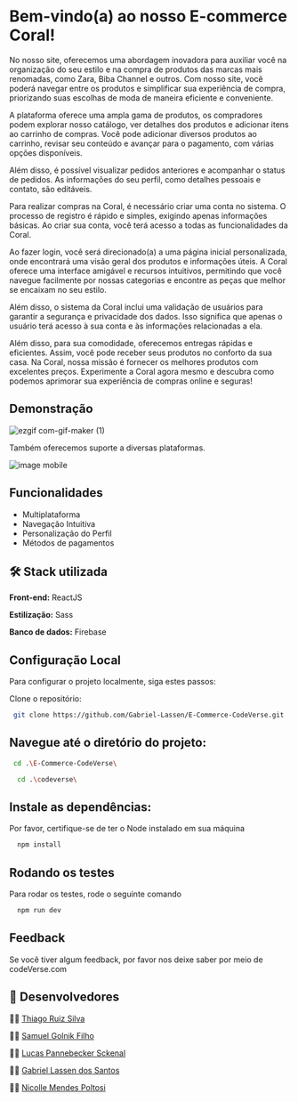# Bem-vindo(a) ao nosso E-commerce Coral!

No nosso site, oferecemos uma abordagem inovadora para auxiliar você na organização do seu estilo e na compra de produtos das marcas mais renomadas, como Zara, Biba Channel e outros. Com nosso site, você poderá navegar entre os produtos e simplificar sua experiência de compra, priorizando suas escolhas de moda de maneira eficiente e conveniente.

A plataforma oferece uma ampla gama de produtos, os compradores podem explorar nosso catálogo, ver detalhes dos produtos e adicionar itens ao carrinho de compras. Você pode adicionar diversos produtos ao carrinho, revisar seu conteúdo e avançar para o pagamento, com várias opções disponíveis.

Além disso, é possível visualizar pedidos anteriores e acompanhar o status de pedidos. As informações do seu perfil, como detalhes pessoais e contato, são editáveis.

Para realizar compras na Coral, é necessário criar uma conta no sistema. O processo de registro é rápido e simples, exigindo apenas informações básicas. Ao criar sua conta, você terá acesso a todas as funcionalidades da Coral.

Ao fazer login, você será direcionado(a) a uma página inicial personalizada, onde encontrará uma visão geral dos produtos e informações úteis. A Coral oferece uma interface amigável e recursos intuitivos, permitindo que você navegue facilmente por nossas categorias e encontre as peças que melhor se encaixam no seu estilo.

Além disso, o sistema da Coral inclui uma validação de usuários para garantir a segurança e privacidade dos dados. Isso significa que apenas o usuário terá acesso à sua conta e às informações relacionadas a ela.

Além disso, para sua comodidade, oferecemos entregas rápidas e eficientes. Assim, você pode receber seus produtos no conforto da sua casa. Na Coral, nossa missão é fornecer os melhores produtos com excelentes preços. Experimente a Coral agora mesmo e descubra como podemos aprimorar sua experiência de compras online e seguras!


## Demonstração

![ezgif com-gif-maker (1)](https://github.com/Gabriel-Lassen/E-Commerce-CodeVerse/assets/129431734/f9dab25b-75f1-4f45-b1cb-ab79f42f07ca)

Também oferecemos suporte a diversas plataformas.

![image mobile](https://github.com/Gabriel-Lassen/E-Commerce-CodeVerse/assets/129431734/172fc64c-7c93-4559-88bf-4635801eff47)
## Funcionalidades

- Multiplataforma
- Navegação Intuitiva
- Personalização do Perfil
- Métodos de pagamentos


## 🛠 Stack utilizada

**Front-end:** ReactJS

**Estilização:** Sass

**Banco de dados:** Firebase



## Configuração Local

Para configurar o projeto localmente, siga estes passos:

 Clone o repositório:

```bash
 git clone https://github.com/Gabriel-Lassen/E-Commerce-CodeVerse.git
```


## Navegue até o diretório do projeto:

```bash
 cd .\E-Commerce-CodeVerse\
```
```bash
  cd .\codeverse\
```

## Instale as dependências:

Por favor, certifique-se de ter o Node instalado em sua máquina

```bash
  npm install
```

## Rodando os testes

Para rodar os testes, rode o seguinte comando

```bash
  npm run dev
```


## Feedback

Se você tiver algum feedback, por favor nos deixe saber por meio de codeVerse.com


## 🚀 Desenvolvedores
👩‍💻  [ Thiago Ruiz Silva](https://github.com/ThiagoRuizSilva)

👩‍💻  [ Samuel Golnik Filho](https://github.com/samuelgolnik)

👩‍💻  [ Lucas Pannebecker Sckenal](https://github.com/LucasSckenal)

👩‍💻  [ Gabriel Lassen dos Santos](https://github.com/Gabriel-Lassen)

👩‍💻  [ Nicolle Mendes Poltosi ](https://github.com/NicolleMP)
